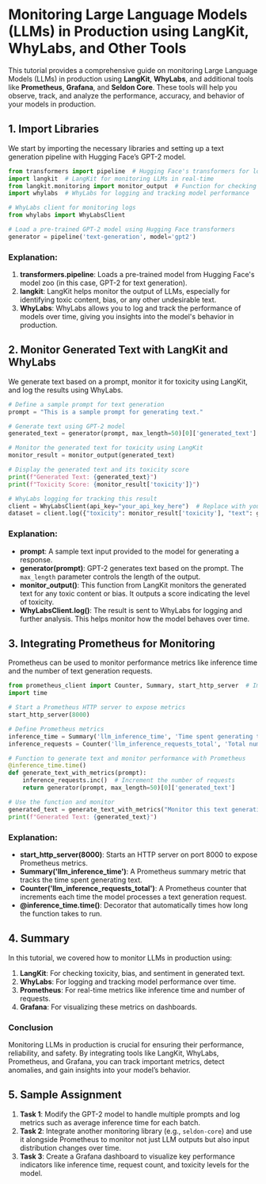 
# Monitoring Large Language Models (LLMs) in Production using LangKit, WhyLabs, and Other Tools

This tutorial provides a comprehensive guide on monitoring Large Language Models (LLMs) in production using **LangKit**, **WhyLabs**, and additional tools like **Prometheus**, **Grafana**, and **Seldon Core**. These tools will help you observe, track, and analyze the performance, accuracy, and behavior of your models in production.

## 1. Import Libraries

We start by importing the necessary libraries and setting up a text generation pipeline with Hugging Face’s GPT-2 model.

```python
from transformers import pipeline  # Hugging Face's transformers for loading pre-trained LLM models
import langkit  # LangKit for monitoring LLMs in real-time
from langkit.monitoring import monitor_output  # Function for checking toxicity, bias, etc.
import whylabs  # WhyLabs for logging and tracking model performance

# WhyLabs client for monitoring logs
from whylabs import WhyLabsClient

# Load a pre-trained GPT-2 model using Hugging Face transformers
generator = pipeline('text-generation', model='gpt2')
```

### Explanation:
1. **transformers.pipeline**: Loads a pre-trained model from Hugging Face's model zoo (in this case, GPT-2 for text generation).
2. **langkit**: LangKit helps monitor the output of LLMs, especially for identifying toxic content, bias, or any other undesirable text.
3. **WhyLabs**: WhyLabs allows you to log and track the performance of models over time, giving you insights into the model's behavior in production.

## 2. Monitor Generated Text with LangKit and WhyLabs

We generate text based on a prompt, monitor it for toxicity using LangKit, and log the results using WhyLabs.

```python
# Define a sample prompt for text generation
prompt = "This is a sample prompt for generating text."

# Generate text using GPT-2 model
generated_text = generator(prompt, max_length=50)[0]['generated_text']

# Monitor the generated text for toxicity using LangKit
monitor_result = monitor_output(generated_text)

# Display the generated text and its toxicity score
print(f"Generated Text: {generated_text}")
print(f"Toxicity Score: {monitor_result['toxicity']}")

# WhyLabs logging for tracking this result
client = WhyLabsClient(api_key="your_api_key_here")  # Replace with your actual WhyLabs API key
dataset = client.log({"toxicity": monitor_result['toxicity'], "text": generated_text})
```

### Explanation:
- **prompt**: A sample text input provided to the model for generating a response.
- **generator(prompt)**: GPT-2 generates text based on the prompt. The `max_length` parameter controls the length of the output.
- **monitor_output()**: This function from LangKit monitors the generated text for any toxic content or bias. It outputs a score indicating the level of toxicity.
- **WhyLabsClient.log()**: The result is sent to WhyLabs for logging and further analysis. This helps monitor how the model behaves over time.

## 3. Integrating Prometheus for Monitoring

Prometheus can be used to monitor performance metrics like inference time and the number of text generation requests.

```python
from prometheus_client import Counter, Summary, start_http_server  # Import Prometheus metrics
import time

# Start a Prometheus HTTP server to expose metrics
start_http_server(8000)

# Define Prometheus metrics
inference_time = Summary('llm_inference_time', 'Time spent generating text')
inference_requests = Counter('llm_inference_requests_total', 'Total number of text generation requests')

# Function to generate text and monitor performance with Prometheus
@inference_time.time()
def generate_text_with_metrics(prompt):
    inference_requests.inc()  # Increment the number of requests
    return generator(prompt, max_length=50)[0]['generated_text']

# Use the function and monitor
generated_text = generate_text_with_metrics("Monitor this text generation.")
print(f"Generated Text: {generated_text}")
```

### Explanation:
- **start_http_server(8000)**: Starts an HTTP server on port 8000 to expose Prometheus metrics.
- **Summary('llm_inference_time')**: A Prometheus summary metric that tracks the time spent generating text.
- **Counter('llm_inference_requests_total')**: A Prometheus counter that increments each time the model processes a text generation request.
- **@inference_time.time()**: Decorator that automatically times how long the function takes to run.

## 4. Summary

In this tutorial, we covered how to monitor LLMs in production using:
1. **LangKit**: For checking toxicity, bias, and sentiment in generated text.
2. **WhyLabs**: For logging and tracking model performance over time.
3. **Prometheus**: For real-time metrics like inference time and number of requests.
4. **Grafana**: For visualizing these metrics on dashboards.

### Conclusion
Monitoring LLMs in production is crucial for ensuring their performance, reliability, and safety. By integrating tools like LangKit, WhyLabs, Prometheus, and Grafana, you can track important metrics, detect anomalies, and gain insights into your model’s behavior.

## 5. Sample Assignment
1. **Task 1**: Modify the GPT-2 model to handle multiple prompts and log metrics such as average inference time for each batch.
2. **Task 2**: Integrate another monitoring library (e.g., `seldon-core`) and use it alongside Prometheus to monitor not just LLM outputs but also input distribution changes over time.
3. **Task 3**: Create a Grafana dashboard to visualize key performance indicators like inference time, request count, and toxicity levels for the model.
